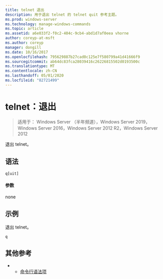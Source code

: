 ```yaml
---
title: telnet 退出
description: 用于退出 telnet 的 telnet quit 参考主题。
ms.prod: windows-server
ms.technology: manage-windows-commands
ms.topic: article
ms.assetid: a6e033f2-f0c2-404c-9cb4-abd1d7af0eea vhorne
author: coreyp-at-msft
ms.author: coreyp
manager: dongill
ms.date: 10/16/2017
ms.openlocfilehash: 795629887b27cad0c125e7f580799a41d41666f9
ms.sourcegitcommit: ab64dc83fca28039416c26226815502d0193500c
ms.translationtype: MT
ms.contentlocale: zh-CN
ms.lasthandoff: 05/01/2020
ms.locfileid: "82721499"
---
```

# <a name="telnet-quit"></a>telnet：退出

> 适用于： Windows Server （半年频道），Windows Server 2019，Windows Server 2016，Windows Server 2012 R2，Windows Server 2012

退出 telnet。   

## <a name="syntax"></a>语法  
```  
q[uit]  
```  
#### <a name="parameters"></a>参数  
none  
## <a name="examples"></a>示例  
退出 telnet。  
```  
q  
```  
## <a name="additional-references"></a>其他参考  
-   - [命令行语法项](command-line-syntax-key.md)  
